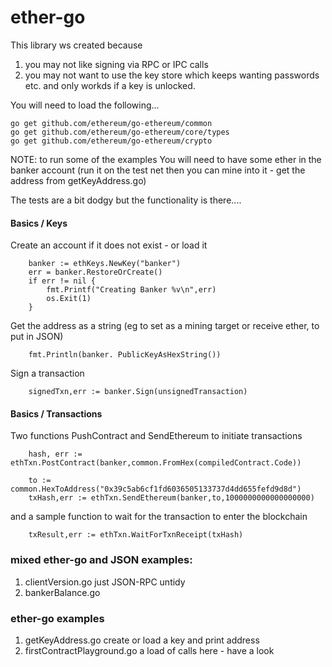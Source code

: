 # ether-go

This library ws created because

1. you may not like signing via RPC or IPC calls
2. you may not want to use the key store which keeps wanting passwords etc. and only workds if a key is unlocked.


You will need to load the following...

```
go get github.com/ethereum/go-ethereum/common
go get github.com/ethereum/go-ethereum/core/types
go get github.com/ethereum/go-ethereum/crypto
```

NOTE: to run some of the examples You will need to have some ether in the banker account 
(run it on the test net then you can mine into it - get the address from getKeyAddress.go)

The tests are a bit dodgy but the functionality is there....

#### Basics / Keys

Create an account if it does not exist - or load it

```
	banker := ethKeys.NewKey("banker")
	err = banker.RestoreOrCreate()
	if err != nil {
		fmt.Printf("Creating Banker %v\n",err)
		os.Exit(1)
	}
```

Get the address as a string (eg to set as a mining target or receive ether, to put in JSON)
```
	fmt.Println(banker. PublicKeyAsHexString())
```

Sign a transaction
```
	signedTxn,err := banker.Sign(unsignedTransaction)
```

#### Basics / Transactions 

Two functions PushContract and SendEthereum to initiate transactions

```
	hash, err := ethTxn.PostContract(banker,common.FromHex(compiledContract.Code))
```

```
	to := common.HexToAddress("0x39c5ab6cf1fd6036505133737d4dd655fefd9d8d")
	txHash,err := ethTxn.SendEthereum(banker,to,1000000000000000000)
```

and a sample function to wait for the transaction to enter the blockchain

```
	txResult,err := ethTxn.WaitForTxnReceipt(txHash)
```




### mixed ether-go and JSON examples:


1. clientVersion.go   just JSON-RPC untidy 
2. bankerBalance.go

### ether-go examples

1. getKeyAddress.go						create or load a key and print address
2. firstContractPlayground.go	a load of calls here - have a look


